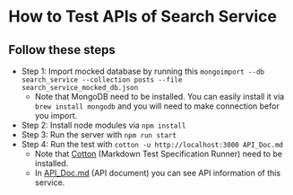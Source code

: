 # How to Test APIs of Search Service

## Follow these steps
* Step 1: Import mocked database by running this ```mongoimport --db search_service --collection posts --file search_service_mocked_db.json```
   * Note that MongoDB need to be installed. You can easily install it via ```brew install mongodb``` and you will need to make connection befor you import.
* Step 2: Install node modules via ```npm install```
* Step 3: Run the server with ```npm run start```
* Step 4: Run the test with ```cotton -u http://localhost:3000 API_Doc.md```
   * Note that [Cotton](https://github.com/chonla/cotton) (Markdown Test Specification Runner) need to be installed.
   * In [API_Doc.md](https://github.com/Skydddoogg/soa2019_group2/blob/master/api/post/API_Doc.md) (API document) you can see API information of this service.
